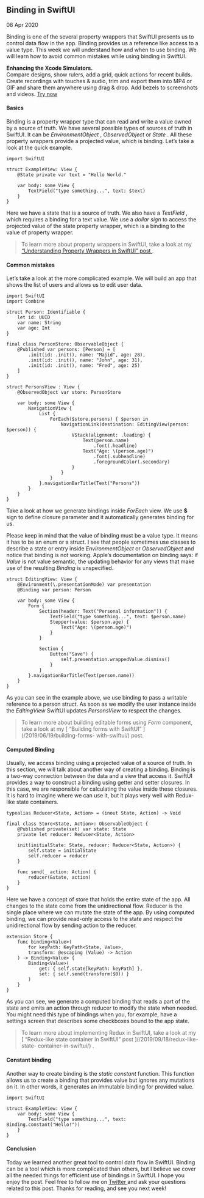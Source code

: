 ##  Binding in SwiftUI

08 Apr 2020

Binding is one of the several property wrappers that SwiftUI presents us to
control data flow in the app. Binding provides us a reference like access to a
value type. This week we will understand how and when to use binding. We will
learn how to avoid common mistakes while using binding in SwiftUI.

**Enhancing the Xcode Simulators.**  
Compare designs, show rulers, add a grid, quick actions for recent builds.
Create recordings with touches & audio, trim and export them into MP4 or GIF
and share them anywhere using drag & drop. Add bezels to screenshots and
videos. [ Try now ](https://gumroad.com/a/931293139/ftvbh)

####  Basics

Binding is a property wrapper type that can read and write a value owned by a
source of truth. We have several possible types of sources of truth in
SwiftUI. It can be _EnvironmentObject_ , _ObservedObject_ or _State_ . All
these property wrappers provide a projected value, which is binding. Let’s
take a look at the quick example.

    
    
    import SwiftUI
    
    struct ExampleView: View {
        @State private var text = "Hello World."
    
        var body: some View {
            TextField("type something...", text: $text)
        }
    }
    

Here we have a state that is a source of truth. We also have a _TextField_ ,
which requires a binding for a text value. We use a _dollar sign_ to access
the projected value of the state property wrapper, which is a binding to the
value of property wrapper.

> To learn more about property wrappers in SwiftUI, take a look at my [
> “Understanding Property Wrappers in SwiftUI” post
> ](/2019/06/12/understanding-property-wrappers-in-swiftui/) .

####  Common mistakes

Let’s take a look at the more complicated example. We will build an app that
shows the list of users and allows us to edit user data.

    
    
    import SwiftUI
    import Combine
    
    struct Person: Identifiable {
        let id: UUID
        var name: String
        var age: Int
    }
    
    final class PersonStore: ObservableObject {
        @Published var persons: [Person] = [
            .init(id: .init(), name: "Majid", age: 28),
            .init(id: .init(), name: "John", age: 31),
            .init(id: .init(), name: "Fred", age: 25)
        ]
    }
    
    struct PersonsView : View {
        @ObservedObject var store: PersonStore
    
        var body: some View {
            NavigationView {
                List {
                    ForEach($store.persons) { $person in
                        NavigationLink(destination: EditingView(person: $person)) {
                            VStack(alignment: .leading) {
                                Text(person.name)
                                    .font(.headline)
                                Text("Age: \(person.age)")
                                    .font(.subheadline)
                                    .foregroundColor(.secondary)
                            }
                        }
                    }
                }.navigationBarTitle(Text("Persons"))
            }
        }
    }
    

Take a look at how we generate bindings inside _ForEach_ view. We use **$**
sign to define closure parameter and it automatically generates binding for
us.

Please keep in mind that the value of binding must be a value type. It means
it has to be an enum or a struct. I see that people sometimes use classes to
describe a state or entry inside _EnvironmentObject_ or _ObservedObject_ and
notice that binding is not working. Apple’s documentation on binding says: if
_Value_ is not value semantic, the updating behavior for any views that make
use of the resulting _Binding_ is unspecified.

    
    
    struct EditingView: View {
        @Environment(\.presentationMode) var presentation
        @Binding var person: Person
    
        var body: some View {
            Form {
                Section(header: Text("Personal information")) {
                    TextField("type something...", text: $person.name)
                    Stepper(value: $person.age) {
                        Text("Age: \(person.age)")
                    }
                }
    
                Section {
                    Button("Save") {
                        self.presentation.wrappedValue.dismiss()
                    }
                }
            }.navigationBarTitle(Text(person.name))
        }
    }
    

As you can see in the example above, we use binding to pass a writable
reference to a person struct. As soon as we modify the user instance inside
the _EditingView_ SwiftUI updates _PersonsView_ to respect the changes.

> To learn more about building editable forms using _Form_ component, take a
> look at my [ “Building forms with SwiftUI” ](/2019/06/19/building-forms-
> with-swiftui/) post.

####  Computed Binding

Usually, we access binding using a projected value of a source of truth. In
this section, we will talk about another way of creating a binding. Binding is
a two-way connection between the data and a view that access it. SwiftUI
provides a way to construct a binding using getter and setter closures. In
this case, we are responsible for calculating the value inside these closures.
It is hard to imagine where we can use it, but it plays very well with Redux-
like state containers.

    
    
    typealias Reducer<State, Action> = (inout State, Action) -> Void
    
    final class Store<State, Action>: ObservableObject {
        @Published private(set) var state: State
        private let reducer: Reducer<State, Action>
    
        init(initialState: State, reducer: Reducer<State, Action>) {
            self.state = initialState
            self.reducer = reducer
        }
    
        func send(_ action: Action) {
            reducer(&state, action)
        }
    }
    

Here we have a concept of store that holds the entire state of the app. All
changes to the state come from the unidirectional flow. Reducer is the single
place where we can mutate the state of the app. By using computed binding, we
can provide read-only access to the state and respect the unidirectional flow
by sending action to the reducer.

    
    
    extension Store {
        func binding<Value>(
            for keyPath: KeyPath<State, Value>,
            transform: @escaping (Value) -> Action
        ) -> Binding<Value> {
            Binding<Value>(
                get: { self.state[keyPath: keyPath] },
                set: { self.send(transform($0)) }
            )
        }
    }
    

As you can see, we generate a computed binding that reads a part of the state
and emits an action through reducer to modify the state when needed. You might
need this type of bindings when you, for example, have a settings screen that
describes some checkboxes bound to the app state.

> To learn more about implementing Redux in SwiftUI, take a look at my [
> “Redux-like state container in SwiftUI” post ](/2019/09/18/redux-like-state-
> container-in-swiftui/) .

####  Constant binding

Another way to create binding is the _static constant_ function. This function
allows us to create a binding that provides value but ignores any mutations on
it. In other words, it generates an immutable binding for provided value.

    
    
    import SwiftUI
    
    struct ExampleView: View {
        var body: some View {
            TextField("type something...", text: Binding.constant("Hello!"))
        }
    }
    

####  Conclusion

Today we learned another great tool to control data flow in SwiftUI. Binding
can be a tool which is more complicated than others, but I believe we cover
all the needed things for efficient use of bindings in SwiftUI. I hope you
enjoy the post. Feel free to follow me on [ Twitter
](https://twitter.com/mecid) and ask your questions related to this post.
Thanks for reading, and see you next week!

